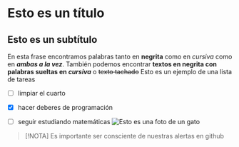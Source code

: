 # Esto es un título  
## Esto es un subtítulo 
En esta frase encontramos palabras tanto en **negrita** como en *cursiva* como en ***ambas a la vez***. También podemos encontrar **textos en negrita con palabras sueltas en _cursiva_** o ~~texto tachado~~
Esto es un ejemplo de una lista de tareas
* [ ] limpiar el cuarto
- [x] hacer deberes de programación
+ [ ] seguir estudiando matemáticas
![Esto es una foto de un gato](https://myoctocat.com/assets/images/base-octocat.svg)

> [!NOTA]
> Es importante ser consciente de nuestras alertas en github
>
